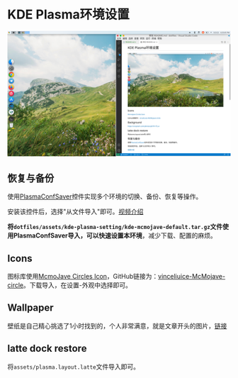 # KDE Plasma环境设置
![](assets/kde-plasma-config.png)

## 恢复与备份
使用[PlasmaConfSaver](https://github.com/paju1986/PlasmaConfSaver)控件实现多个环境的切换、备份、恢复等操作。

安装该控件后，选择"从文件导入"即可。[视频介绍](https://www.youtube.com/watch?v=D94-LDgGA8o)

**将`dotfiles/assets/kde-plasma-setting/kde-mcmojave-default.tar.gz`文件使用PlasmaConfSaver导入，可以快速设置本环境**，减少下载、配置的麻烦。

## Icons
图标库使用[McmoJave Circles Icon](https://store.kde.org/p/1305429/)，GitHub链接为：[vinceliuice-McMojave-circle](https://github.com/vinceliuice/McMojave-circle)。下载导入，在设置-外观中选择即可。

## Wallpaper
壁纸是自己精心挑选了1小时找到的，个人非常满意，就是文章开头的图片，[链接](https://unsplash.com/photos/y0i1lh-T0_w)

## latte dock restore
将`assets/plasma.layout.latte`文件导入即可。
